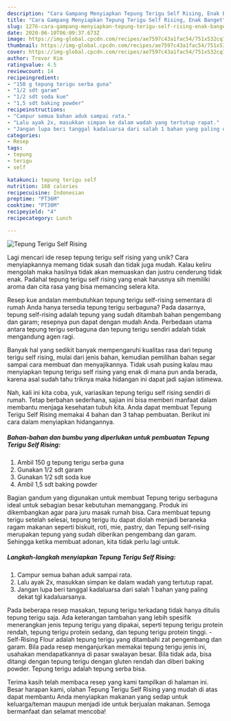 ```yaml
---
description: "Cara Gampang Menyiapkan Tepung Terigu Self Rising, Enak Banget"
title: "Cara Gampang Menyiapkan Tepung Terigu Self Rising, Enak Banget"
slug: 1276-cara-gampang-menyiapkan-tepung-terigu-self-rising-enak-banget
date: 2020-06-10T06:09:37.673Z
image: https://img-global.cpcdn.com/recipes/ae7597c43a1fac54/751x532cq70/tepung-terigu-self-rising-foto-resep-utama.jpg
thumbnail: https://img-global.cpcdn.com/recipes/ae7597c43a1fac54/751x532cq70/tepung-terigu-self-rising-foto-resep-utama.jpg
cover: https://img-global.cpcdn.com/recipes/ae7597c43a1fac54/751x532cq70/tepung-terigu-self-rising-foto-resep-utama.jpg
author: Trevor Kim
ratingvalue: 4.5
reviewcount: 14
recipeingredient:
- "150 g tepung terigu serba guna"
- "1/2 sdt garam"
- "1/2 sdt soda kue"
- "1,5 sdt baking powder"
recipeinstructions:
- "Campur semua bahan aduk sampai rata."
- "Lalu ayak 2x, masukkan simpan ke dalam wadah yang tertutup rapat."
- "Jangan lupa beri tanggal kadaluarsa dari salah 1 bahan yang paling dekat tgl kadaluarsanya."
categories:
- Resep
tags:
- tepung
- terigu
- self

katakunci: tepung terigu self 
nutrition: 168 calories
recipecuisine: Indonesian
preptime: "PT36M"
cooktime: "PT30M"
recipeyield: "4"
recipecategory: Lunch

---
```



![Tepung Terigu Self Rising](https://img-global.cpcdn.com/recipes/ae7597c43a1fac54/751x532cq70/tepung-terigu-self-rising-foto-resep-utama.jpg)

Lagi mencari ide resep tepung terigu self rising yang unik? Cara menyiapkannya memang tidak susah dan tidak juga mudah. Kalau keliru mengolah maka hasilnya tidak akan memuaskan dan justru cenderung tidak enak. Padahal tepung terigu self rising yang enak harusnya sih memiliki aroma dan cita rasa yang bisa memancing selera kita.

Resep kue andalan membutuhkan tepung terigu self-rising sementara di rumah Anda hanya tersedia tepung terigu serbaguna? Pada dasarnya, tepung self-rising adalah tepung yang sudah ditambah bahan pengembang dan garam; resepnya pun dapat dengan mudah Anda. Perbedaan utama antara tepung terigu serbaguna dan tepung terigu sendiri adalah tidak mengandung agen ragi.

Banyak hal yang sedikit banyak mempengaruhi kualitas rasa dari tepung terigu self rising, mulai dari jenis bahan, kemudian pemilihan bahan segar sampai cara membuat dan menyajikannya. Tidak usah pusing kalau mau menyiapkan tepung terigu self rising yang enak di mana pun anda berada, karena asal sudah tahu triknya maka hidangan ini dapat jadi sajian istimewa.


Nah, kali ini kita coba, yuk, variasikan tepung terigu self rising sendiri di rumah. Tetap berbahan sederhana, sajian ini bisa memberi manfaat dalam membantu menjaga kesehatan tubuh kita. Anda dapat membuat Tepung Terigu Self Rising memakai 4 bahan dan 3 tahap pembuatan. Berikut ini cara dalam menyiapkan hidangannya.

<!--inarticleads1-->

##### Bahan-bahan dan bumbu yang diperlukan untuk pembuatan Tepung Terigu Self Rising:

1. Ambil 150 g tepung terigu serba guna
1. Gunakan 1/2 sdt garam
1. Gunakan 1/2 sdt soda kue
1. Ambil 1,5 sdt baking powder


Bagian gandum yang digunakan untuk membuat Tepung terigu serbaguna ideal untuk sebagian besar kebutuhan memanggang. Produk ini dikembangkan agar para juru masak rumah bisa. Cara membuat tepung terigu setelah selesai, tepung terigu itu dapat diolah menjadi beraneka ragam makanan seperti biskuit, roti, mie, pastry, dan Tepung self-rising merupakan tepung yang sudah diberikan pengembang dan garam. Sehingga ketika membuat adonan, kita tidak perlu lagi untuk. 

<!--inarticleads2-->

##### Langkah-langkah menyiapkan Tepung Terigu Self Rising:

1. Campur semua bahan aduk sampai rata.
1. Lalu ayak 2x, masukkan simpan ke dalam wadah yang tertutup rapat.
1. Jangan lupa beri tanggal kadaluarsa dari salah 1 bahan yang paling dekat tgl kadaluarsanya.


Pada beberapa resep masakan, tepung terigu terkadang tidak hanya ditulis tepung terigu saja. Ada keterangan tambahan yang lebih spesifik menerangkan jenis tepung terigu yang dipakai, seperti tepung terigu protein rendah, tepung terigu protein sedang, dan tepung terigu protein tinggi. - Self-Rising Flour adalah tepung terigu yang ditambahi zat pengembang dan garam. Bila pada resep menganjurkan memakai tepung terigu jenis ini, usahakan mendapatkannya di pasar swalayan besar. Bila tidak ada, bisa ditangi dengan tepung terigu dengan gluten rendah dan diberi baking powder. Tepung terigu adalah tepung serba bisa. 

Terima kasih telah membaca resep yang kami tampilkan di halaman ini. Besar harapan kami, olahan Tepung Terigu Self Rising yang mudah di atas dapat membantu Anda menyiapkan makanan yang sedap untuk keluarga/teman maupun menjadi ide untuk berjualan makanan. Semoga bermanfaat dan selamat mencoba!
